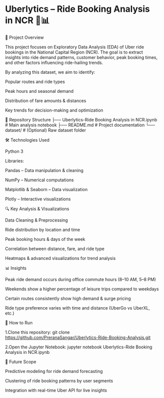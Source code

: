 # Uberlytics – Ride Booking Analysis in NCR 🚖📊
📌 Project Overview

This project focuses on Exploratory Data Analysis (EDA) of Uber ride bookings in the National Capital Region (NCR). The goal is to extract insights into ride demand patterns, customer behavior, peak booking times, and other factors influencing ride-hailing trends.

By analyzing this dataset, we aim to identify:

Popular routes and ride types

Peak hours and seasonal demand

Distribution of fare amounts & distances

Key trends for decision-making and optimization


📂 Repository Structure
├── Uberlytics-Ride Booking Analysis in NCR.ipynb   # Main analysis notebook
├── README.md                                       # Project documentation
└── dataset/                                        # (Optional) Raw dataset folder


🛠️ Technologies Used

Python 3

Libraries:

   Pandas – Data manipulation & cleaning

   NumPy – Numerical computations

   Matplotlib & Seaborn – Data visualization

   Plotly – Interactive visualizations

   
🔍 Key Analysis & Visualizations

  Data Cleaning & Preprocessing

  Ride distribution by location and time

  Peak booking hours & days of the week

  Correlation between distance, fare, and ride type

  Heatmaps & advanced visualizations for trend analysis  


📊 Insights

Peak ride demand occurs during office commute hours (8–10 AM, 5–8 PM)

Weekends show a higher percentage of leisure trips compared to weekdays

Certain routes consistently show high demand & surge pricing

Ride type preference varies with time and distance (UberGo vs UberXL, etc.)


🚀 How to Run

1.Clone this repository:
git clone https://github.com/PreranaSangar/Uberlytics-Ride-Booking-Analysis.git

2.Open the Jupyter Notebook:
jupyter notebook Uberlytics-Ride Booking Analysis in NCR.ipynb


📌 Future Scope

Predictive modeling for ride demand forecasting

Clustering of ride booking patterns by user segments

Integration with real-time Uber API for live insights

  
